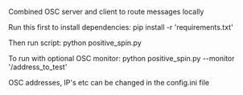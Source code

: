 Combined OSC server and client to route messages locally


Run this first to install dependencies:
pip install -r 'requirements.txt'

Then run script:
python positive_spin.py


To run with optional OSC monitor:
python positive_spin.py --monitor '/address_to_test'


OSC addresses, IP's etc can be changed in the config.ini file
